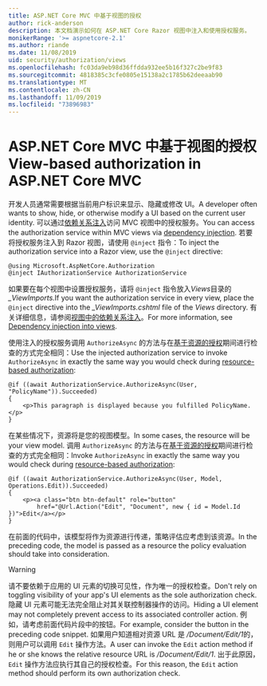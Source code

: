 ```yaml
---
title: ASP.NET Core MVC 中基于视图的授权
author: rick-anderson
description: 本文档演示如何在 ASP.NET Core Razor 视图中注入和使用授权服务。
monikerRange: '>= aspnetcore-2.1'
ms.author: riande
ms.date: 11/08/2019
uid: security/authorization/views
ms.openlocfilehash: fc03da9eb98d36ffdda932ee5b16f327c2be9f83
ms.sourcegitcommit: 4818385c3cfe0805e15138a2c1785b62deeaab90
ms.translationtype: MT
ms.contentlocale: zh-CN
ms.lasthandoff: 11/09/2019
ms.locfileid: "73896983"
---
```

# <a name="view-based-authorization-in-aspnet-core-mvc"></a><span data-ttu-id="5b013-103">ASP.NET Core MVC 中基于视图的授权</span><span class="sxs-lookup"><span data-stu-id="5b013-103">View-based authorization in ASP.NET Core MVC</span></span>

<span data-ttu-id="5b013-104">开发人员通常需要根据当前用户标识来显示、隐藏或修改 UI。</span><span class="sxs-lookup"><span data-stu-id="5b013-104">A developer often wants to show, hide, or otherwise modify a UI based on the current user identity.</span></span> <span data-ttu-id="5b013-105">可以通过[依赖关系注入](xref:fundamentals/dependency-injection)访问 MVC 视图中的授权服务。</span><span class="sxs-lookup"><span data-stu-id="5b013-105">You can access the authorization service within MVC views via [dependency injection](xref:fundamentals/dependency-injection).</span></span> <span data-ttu-id="5b013-106">若要将授权服务注入到 Razor 视图，请使用 `@inject` 指令：</span><span class="sxs-lookup"><span data-stu-id="5b013-106">To inject the authorization service into a Razor view, use the `@inject` directive:</span></span>

```cshtml
@using Microsoft.AspNetCore.Authorization
@inject IAuthorizationService AuthorizationService
```

<span data-ttu-id="5b013-107">如果要在每个视图中设置授权服务，请将 `@inject` 指令放入*Views*目录的 *_ViewImports.*</span><span class="sxs-lookup"><span data-stu-id="5b013-107">If you want the authorization service in every view, place the `@inject` directive into the *_ViewImports.cshtml* file of the *Views* directory.</span></span> <span data-ttu-id="5b013-108">有关详细信息，请参阅[视图中的依赖关系注入](xref:mvc/views/dependency-injection)。</span><span class="sxs-lookup"><span data-stu-id="5b013-108">For more information, see [Dependency injection into views](xref:mvc/views/dependency-injection).</span></span>

<span data-ttu-id="5b013-109">使用注入的授权服务调用 `AuthorizeAsync` 的方法与在[基于资源的授权](xref:security/authorization/resourcebased#security-authorization-resource-based-imperative)期间进行检查的方式完全相同：</span><span class="sxs-lookup"><span data-stu-id="5b013-109">Use the injected authorization service to invoke `AuthorizeAsync` in exactly the same way you would check during [resource-based authorization](xref:security/authorization/resourcebased#security-authorization-resource-based-imperative):</span></span>

```cshtml
@if ((await AuthorizationService.AuthorizeAsync(User, "PolicyName")).Succeeded)
{
    <p>This paragraph is displayed because you fulfilled PolicyName.</p>
}
```

<span data-ttu-id="5b013-110">在某些情况下，资源将是您的视图模型。</span><span class="sxs-lookup"><span data-stu-id="5b013-110">In some cases, the resource will be your view model.</span></span> <span data-ttu-id="5b013-111">调用 `AuthorizeAsync` 的方法与在[基于资源的授权](xref:security/authorization/resourcebased#security-authorization-resource-based-imperative)期间进行检查的方式完全相同：</span><span class="sxs-lookup"><span data-stu-id="5b013-111">Invoke `AuthorizeAsync` in exactly the same way you would check during [resource-based authorization](xref:security/authorization/resourcebased#security-authorization-resource-based-imperative):</span></span>

```cshtml
@if ((await AuthorizationService.AuthorizeAsync(User, Model, Operations.Edit)).Succeeded)
{
    <p><a class="btn btn-default" role="button"
        href="@Url.Action("Edit", "Document", new { id = Model.Id })">Edit</a></p>
}
```

<span data-ttu-id="5b013-112">在前面的代码中，该模型将作为资源进行传递，策略评估应考虑到该资源。</span><span class="sxs-lookup"><span data-stu-id="5b013-112">In the preceding code, the model is passed as a resource the policy evaluation should take into consideration.</span></span>

> [!WARNING]
> <span data-ttu-id="5b013-113">请不要依赖于应用的 UI 元素的切换可见性，作为唯一的授权检查。</span><span class="sxs-lookup"><span data-stu-id="5b013-113">Don't rely on toggling visibility of your app's UI elements as the sole authorization check.</span></span> <span data-ttu-id="5b013-114">隐藏 UI 元素可能无法完全阻止对其关联控制器操作的访问。</span><span class="sxs-lookup"><span data-stu-id="5b013-114">Hiding a UI element may not completely prevent access to its associated controller action.</span></span> <span data-ttu-id="5b013-115">例如，请考虑前面代码片段中的按钮。</span><span class="sxs-lookup"><span data-stu-id="5b013-115">For example, consider the button in the preceding code snippet.</span></span> <span data-ttu-id="5b013-116">如果用户知道相对资源 URL 是 */Document/Edit/1*的，则用户可以调用 `Edit` 操作方法。</span><span class="sxs-lookup"><span data-stu-id="5b013-116">A user can invoke the `Edit` action method if he or she knows the relative resource URL is */Document/Edit/1*.</span></span> <span data-ttu-id="5b013-117">出于此原因，`Edit` 操作方法应执行其自己的授权检查。</span><span class="sxs-lookup"><span data-stu-id="5b013-117">For this reason, the `Edit` action method should perform its own authorization check.</span></span>
